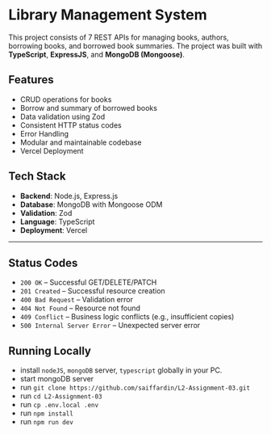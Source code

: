 # Library Management System

This project consists of 7 REST APIs for managing books, authors, borrowing books, and borrowed book summaries. The project was built with **TypeScript**, **ExpressJS**, and **MongoDB (Mongoose)**.

## Features

- CRUD operations for books
- Borrow and summary of borrowed books
- Data validation using Zod
- Consistent HTTP status codes
- Error Handling
- Modular and maintainable codebase
- Vercel Deployment

## Tech Stack

- **Backend**: Node.js, Express.js
- **Database**: MongoDB with Mongoose ODM
- **Validation**: Zod
- **Language**: TypeScript
- **Deployment**: Vercel

---

## Status Codes
- `200 OK` – Successful GET/DELETE/PATCH
- `201 Created` – Successful resource creation
- `400 Bad Request` – Validation error
- `404 Not Found` – Resource not found
- `409 Conflict` – Business logic conflicts (e.g., insufficient copies)
- `500 Internal Server Error` – Unexpected server error


## Running Locally
- install `nodeJS`, `mongoDB` server, `typescript` globally in your PC.
- start mongoDB server
- run `git clone https://github.com/saiffardin/L2-Assignment-03.git`
- run `cd L2-Assignment-03`
- run  `cp .env.local .env`
- run `npm install`
- run `npm run dev`